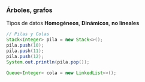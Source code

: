 ### Árboles, grafos

Tipos de datos **Homogéneos**, **Dinámicos**, **no lineales**

~~~java
// Pilas y Colas
Stack<Integer> pila = new Stack<>();
pila.push(10);
pila.push(11);
pila.push(12);
System.out.println(pila.pop());

Queue<Integer> cola = new LinkedList<>();
~~~